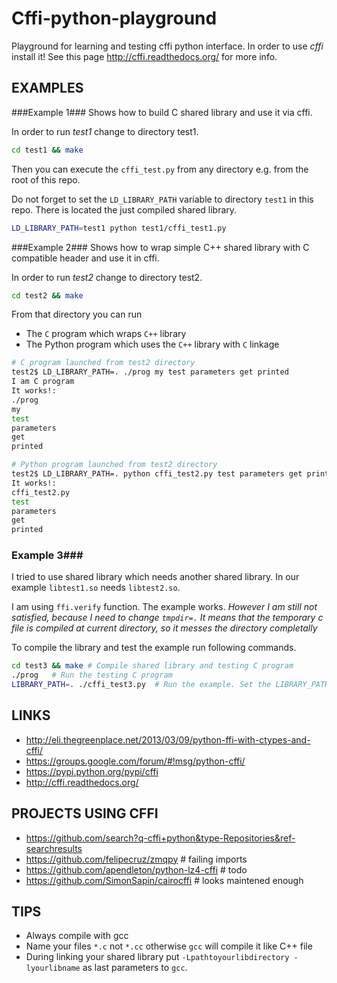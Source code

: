Cffi-python-playground
======================
Playground for learning and testing cffi python interface.
In order to use *cffi* install it! See this page
http://cffi.readthedocs.org/ for more info.

EXAMPLES
--------

###Example 1###
Shows how to build C shared library and use it via cffi.

In order to run *test1* change to directory test1.

```sh
cd test1 && make
```

Then you can execute the `cffi_test.py` from any directory e.g. from the root of this repo.  

Do not forget to set the `LD_LIBRARY_PATH` variable to directory `test1` in this repo. There is located the just compiled shared library. 

```sh
LD_LIBRARY_PATH=test1 python test1/cffi_test1.py
```

###Example 2###
Shows how to wrap simple C++ shared library with C compatible header and use it in cffi.

In order to run *test2* change to directory test2.

```sh
cd test2 && make
```
From that directory you can run
* The `C` program which wraps `C++` library
* The Python program which uses the `C++` library with `C` linkage

```sh
# C program launched from test2 directory
test2$ LD_LIBRARY_PATH=. ./prog my test parameters get printed
I am C program
It works!:
./prog
my
test
parameters
get
printed
```

```sh
# Python program launched from test2 directory
test2$ LD_LIBRARY_PATH=. python cffi_test2.py test parameters get printed
It works!:
cffi_test2.py
test
parameters
get
printed
```

### Example 3###
I tried to use shared library which needs another shared library.
In our example `libtest1.so` needs `libtest2.so`.

I am using `ffi.verify` function. The example works.
_However I am still not satisfied, because I need to change `tmpdir=.`
It means that the temporary c file is compiled at current directory,
so it messes the directory completally_

To compile the library and test the example run following commands.
```sh
cd test3 && make # Compile shared library and testing C program
./prog   # Run the testing C program
LIBRARY_PATH=. ./cffi_test3.py  # Run the example. Set the LIBRARY_PATH variable needed for gcc compilation

```


LINKS
-----
* http://eli.thegreenplace.net/2013/03/09/python-ffi-with-ctypes-and-cffi/
* https://groups.google.com/forum/#!msg/python-cffi/
* https://pypi.python.org/pypi/cffi
* http://cffi.readthedocs.org/

PROJECTS USING CFFI
-------------------
* https://github.com/search?q-cffi+python&type-Repositories&ref-searchresults
* https://github.com/felipecruz/zmqpy  # failing imports
* https://github.com/apendleton/python-lz4-cffi # todo
* https://github.com/SimonSapin/cairocffi  # looks maintened enough

TIPS
----
* Always compile with gcc
* Name your files `*.c` not `*.cc` otherwise `gcc` will compile it like C++ file
* During linking your shared library put `-Lpathtoyourlibdirectory -lyourlibname` as last parameters to `gcc`.
